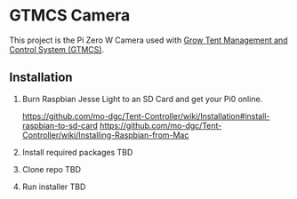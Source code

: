 # GTMCS Camera

This project is the Pi Zero W Camera used with [Grow Tent Management and Control System (GTMCS)](https://github.com/mo-dgc/Tent-Controller).

## Installation

1. Burn Raspbian Jesse Light to an SD Card and get your Pi0 online.

   https://github.com/mo-dgc/Tent-Controller/wiki/Installation#install-raspbian-to-sd-card
   https://github.com/mo-dgc/Tent-Controller/wiki/Installing-Raspbian-from-Mac
  
2. Install required packages
  TBD
3. Clone repo
  TBD
4. Run installer
  TBD
  
